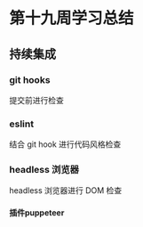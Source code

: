 # 第十九周学习总结

## 持续集成

### git hooks

提交前进行检查

### eslint

结合 git hook 进行代码风格检查

### headless 浏览器

headless 浏览器进行 DOM 检查

#### 插件puppeteer


